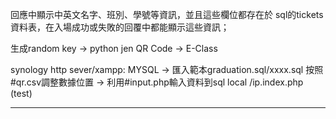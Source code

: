 回應中顯示中英文名字、班別、學號等資訊，並且這些欄位都存在於 sql的tickets 資料表，在入場成功或失敗的回覆中都能顯示這些資訊；

生成random key -> python jen QR Code -> E-Class

synology http sever/xampp:
MYSQL -> 匯入範本graduation.sql/xxxx.sql
按照#qr.csv調整數據位置 -> 利用#input.php輸入資料到sql
local /ip.index.php (test)

-----------------------------------------------------------------------------------------------------------------------------------------------






